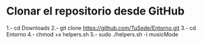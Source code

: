 # Clonar el repositorio desde GitHub
1.- cd Downloads
2.- git clone https://github.com/TuSede/Entorno.git
3.- cd Entorno
4.- chmod +x helpers.sh
5.- sudo ./helpers.sh -i musicMode
